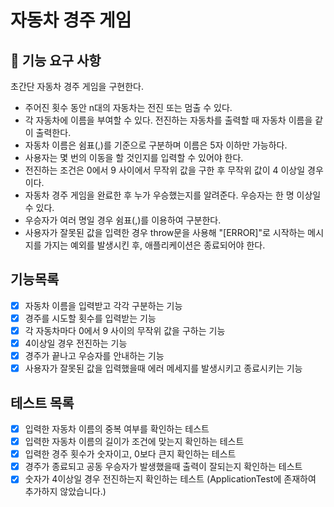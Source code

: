 # 자동차 경주 게임

## 🚀 기능 요구 사항

초간단 자동차 경주 게임을 구현한다.

- 주어진 횟수 동안 n대의 자동차는 전진 또는 멈출 수 있다.
- 각 자동차에 이름을 부여할 수 있다. 전진하는 자동차를 출력할 때 자동차 이름을 같이 출력한다.
- 자동차 이름은 쉼표(,)를 기준으로 구분하며 이름은 5자 이하만 가능하다.
- 사용자는 몇 번의 이동을 할 것인지를 입력할 수 있어야 한다.
- 전진하는 조건은 0에서 9 사이에서 무작위 값을 구한 후 무작위 값이 4 이상일 경우이다.
- 자동차 경주 게임을 완료한 후 누가 우승했는지를 알려준다. 우승자는 한 명 이상일 수 있다.
- 우승자가 여러 명일 경우 쉼표(,)를 이용하여 구분한다.
- 사용자가 잘못된 값을 입력한 경우 throw문을 사용해 "[ERROR]"로 시작하는 메시지를 가지는 예외를 발생시킨 후, 애플리케이션은 종료되어야 한다.

## 기능목록

- [x] 자동차 이름을 입력받고 각각 구분하는 기능
- [x] 경주를 시도할 횟수를 입력받는 기능
- [x] 각 자동차마다 0에서 9 사이의 무작위 값을 구하는 기능
- [x] 4이상일 경우 전진하는 기능
- [x] 경주가 끝나고 우승자를 안내하는 기능
- [x] 사용자가 잘못된 값을 입력했을때 에러 메세지를 발생시키고 종료시키는 기능

## 테스트 목록

- [x] 입력한 자동차 이름의 중복 여부를 확인하는 테스트
- [x] 입력한 자동차 이름의 길이가 조건에 맞는지 확인하는 테스트
- [x] 입력한 경주 횟수가 숫자이고, 0보다 큰지 확인하는 테스트
- [x] 경주가 종료되고 공동 우승자가 발생했을때 출력이 잘되는지 확인하는 테스트
- [x] 숫자가 4이상일 경우 전진하는지 확인하는 테스트 (ApplicationTest에 존재하여 추가하지 않았습니다.)
